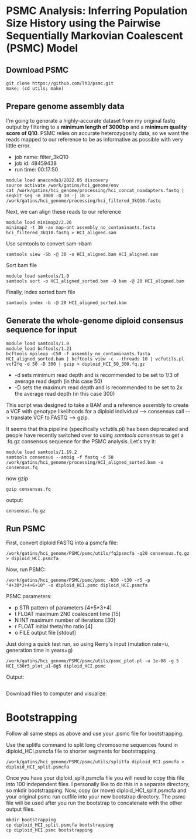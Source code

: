 # PSMC Analysis: Inferring Population Size History using the Pairwise Sequentially Markovian Coalescent (PSMC) Model

## Download PSMC
```
git clone https://github.com/lh3/psmc.git
make; (cd utils; make)
```

## Prepare genome assembly data
I'm going to generate a highly-accurate dataset from my original fastq output by filtering to a **minimum length of 3000bp** and a **minimum quality score of Q10**. PSMC relies on accurate heterozygosity data, so we want the reads mapped to our reference to be as informative as possible with very little error.
- job name: filter_3kQ10
- job id: 48459438
- run time: 00:17:50
```
module load anaconda3/2022.05 discovery
source activate /work/gatins/hci_genome/env
cat /work/gatins/hci_genome/processing/hci_concat_noadapters.fastq | seqkit seq -m 3000 -Q 10 -j 10 > /work/gatins/hci_genome/processing/hci_filtered_3kQ10.fastq
```
Next, we can align these reads to our reference
```
module load minimap2/2.26
minimap2 -t 30 -ax map-ont assembly_no_contaminants.fasta hci_filtered_3kQ10.fastq > HCI_aligned.sam
```
Use samtools to convert sam->bam
```
samtools view -Sb -@ 30 -o HCI_aligned.bam HCI_aligned.sam
```
Sort bam file
```
module load samtools/1.9
samtools sort -o HCI_aligned_sorted.bam -O bam -@ 20 HCI_aligned.bam
```
Finally, index sorted bam file
```
samtools index -b -@ 20 HCI_aligned_sorted.bam
```

## Generate the whole-genome diploid consensus sequence for input
```
module load samtools/1.9
module load bcftools/1.21
bcftools mpileup -C50 -f assembly_no_contaminants.fasta HCI_aligned_sorted.bam | bcftools view -c --threads 10 | vcfutils.pl vcf2fq -d 50 -D 300 | gzip > diploid_HCI_50_300.fq.gz
```
- -d sets minimum read depth and is recommended to be set to 1/3 of average read depth (in this case 50)
- -D sets the maximum read depth and is recommended to be set to 2x the average read depth (in this case 300)

This script was designed to take a BAM and a reference assembly to create a VCF with genotype likelihoods for a diploid individual --> consensus call --> translate VCF to FASTQ --> gzip.

It seems that this pipeline (specifically vcfutils.pl) has been deprecated and people have recently switched over to using *samtools consensus* to get a .fq.gz consensus sequence for the PSMC analysis. Let's try it:
```
module load samtools/1.19.2
samtools consensus --ambig -f fastq -d 50 /work/gatins/hci_genome/processing/HCI_aligned_sorted.bam -o consensus.fq
```
now gzip
```
gzip consensus.fq
```
output:
```
consensus.fq.gz
```

## Run PSMC
First, convert diploid FASTQ into a psmcfa file:
```
/work/gatins/hci_genome/PSMC/psmc/utils/fq2psmcfa -q20 consensus.fq.gz > diploid_HCI.psmcfa
```
Now, run PSMC:
```
/work/gatins/hci_genome/PSMC/psmc/psmc -N30 -t30 -r5 -p "4+30*2+4+6+10" -o diploid_HCI.psmc diploid_HCI.psmcfa
```
PSMC parameters:
- p STR pattern of parameters [4+5*3+4]
- t FLOAT maximum 2N0 coalescent time [15]
- N INT maximum number of iterations [30]
- r FLOAT initial theta/rho ratio [4]
- o FILE output file [stdout]

Just doing a quick test run, so using Remy's input (mutation rate=u, generation time in years=g)
```
/work/gatins/hci_genome/PSMC/psmc/utils/psmc_plot.pl -u 1e-08 -g 5 HCI_t30r5_plot_u1-8g5 diploid_HCI.psmc
```
Output:
```
```
Download files to computer and visualize:

# Bootstrapping
Follow all same steps as above and use your .psmc file for bootstrapping.

Use the splitfa command to split long chromosome sequences found in diploid_HCI.psmcfa file to shorter segments for bootstrapping.
```
/work/gatins/hci_genome/PSMC/psmc/utils/splitfa diploid_HCI.psmcfa > diploid_HCI_split.psmcfa
```
Once you have your diploid_split.psmcfa file you will need to copy this file into 100 independent files. I personally like to do this in a separate directory, so mkdir bootstrapping. Now, copy (or move) diploid_HCI_split.psmcfa and your original psmc run outfile into your new bootstrap directory. The psmc file will be used after you run the bootstrap to concatenate with the other output files.
```
mkdir bootstrapping
cp diploid_HCI_split.psmcfa bootstrapping
cp diploid_HCI.psmc bootstrapping
```
